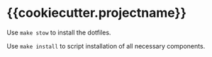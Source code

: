 {{cookiecutter.projectname}}
=============================

Use `make stow` to install the dotfiles.

Use `make install` to script installation of all necessary components.


